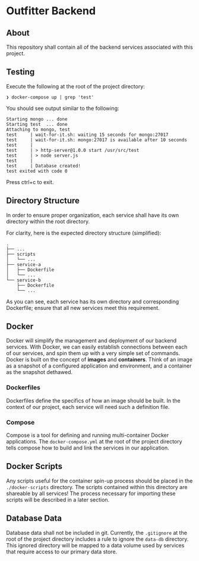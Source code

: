 # Outfitter Backend

## About

This repository shall contain all of the backend services associated with this project. 

## Testing

Execute the following at the root of the project directory: 
```
❯ docker-compose up | grep 'test'
```

You should see output similar to the following:
```
Starting mongo ... done
Starting test  ... done
Attaching to mongo, test
test     | wait-for-it.sh: waiting 15 seconds for mongo:27017
test     | wait-for-it.sh: mongo:27017 is available after 10 seconds
test     |
test     | > http-server@1.0.0 start /usr/src/test
test     | > node server.js
test     |
test     | Database created!
test exited with code 0
```

Press ctrl+c to exit.

## Directory Structure

In order to ensure proper organization, each service shall have its own directory within the root directory.

For clarity, here is the expected directory structure (simplified):
```
.
├── ...
├── scripts
│   └── ...
├── service-a
│   ├── Dockerfile
│   └── ...
└── service-b
    ├── Dockerfile
    └── ...
```

As you can see, each service has its own directory and corresponding Dockerfile; ensure that all new services meet this requirement.

## Docker

Docker will simplify the management and deployment of our backend services. With Docker, we can easily establish connections between each of our services, and spin them up with a very simple set of commands. Docker is built on the concept of **images** and **containers**. Think of an image as a snapshot of a configured application and environment, and a container as the snapshot dethawed.

### Dockerfiles

Dockerfiles define the specifics of how an image should be built. In the context of our project, each service will need such a definition file.

### Compose

Compose is a tool for defining and running multi-container Docker applications. The `docker-compose.yml` at the root of the project directory tells compose how to build and link the services in our application.

## Docker Scripts

Any scripts useful for the container spin-up process should be placed in the `./docker-scripts` directory. The scripts contained within this directory are shareable by all services! The process necessary for importing these scripts will be described in a later section.

## Database Data

Database data shall not be included in git. Currently, the `.gitignore` at the root of the project directory includes a rule to ignore the `data-db` directory. This ignored directory will be mapped to a data volume used by services that require access to our primary data store. 